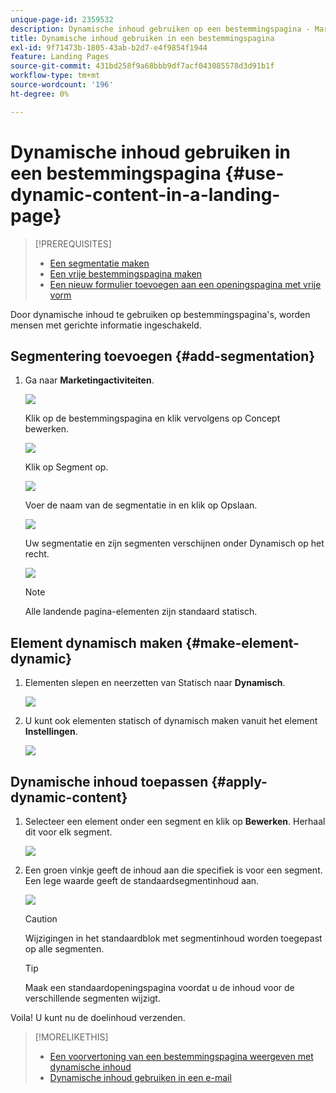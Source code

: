 ```yaml
---
unique-page-id: 2359532
description: Dynamische inhoud gebruiken op een bestemmingspagina - Marketo Docs - Productdocumentatie
title: Dynamische inhoud gebruiken in een bestemmingspagina
exl-id: 9f71473b-1805-43ab-b2d7-e4f9854f1944
feature: Landing Pages
source-git-commit: 431bd258f9a68bbb9df7acf043085578d3d91b1f
workflow-type: tm+mt
source-wordcount: '196'
ht-degree: 0%

---
```


# Dynamische inhoud gebruiken in een bestemmingspagina {#use-dynamic-content-in-a-landing-page}

>[!PREREQUISITES]
>
>* [Een segmentatie maken](/help/marketo/product-docs/personalization/segmentation-and-snippets/segmentation/create-a-segmentation.md)
>* [Een vrije bestemmingspagina maken](/help/marketo/product-docs/demand-generation/landing-pages/free-form-landing-pages/create-a-free-form-landing-page.md)
>* [Een nieuw formulier toevoegen aan een openingspagina met vrije vorm](/help/marketo/product-docs/demand-generation/landing-pages/free-form-landing-pages/add-a-new-form-to-a-free-form-landing-page.md)

Door dynamische inhoud te gebruiken op bestemmingspagina&#39;s, worden mensen met gerichte informatie ingeschakeld.

## Segmentering toevoegen {#add-segmentation}

1. Ga naar **Marketingactiviteiten**.

   ![](assets/login-marketing-activities.png)

   Klik op de bestemmingspagina en klik vervolgens op Concept bewerken.

   ![](assets/landingpageeditdraft.jpg)

   Klik op Segment op.

   ![](assets/image2015-5-21-12-3a31-3a20.png)

   Voer de naam van de segmentatie in en klik op Opslaan.

   ![](assets/image2014-9-16-14-3a50-3a5.png)

   Uw segmentatie en zijn segmenten verschijnen onder Dynamisch op het recht.

   ![](assets/image2015-5-21-12-3a36-3a40.png)

   >[!NOTE]
   >
   >Alle landende pagina-elementen zijn standaard statisch.

## Element dynamisch maken {#make-element-dynamic}

1. Elementen slepen en neerzetten van Statisch naar **Dynamisch**.

   ![](assets/image2014-9-16-14-3a50-3a27.png)

1. U kunt ook elementen statisch of dynamisch maken vanuit het element **Instellingen**.

   ![](assets/image2015-5-21-12-3a39-3a41.png)

## Dynamische inhoud toepassen {#apply-dynamic-content}

1. Selecteer een element onder een segment en klik op **Bewerken**. Herhaal dit voor elk segment.

   ![](assets/image2015-5-21-12-3a42-3a11.png)

1. Een groen vinkje geeft de inhoud aan die specifiek is voor een segment. Een lege waarde geeft de standaardsegmentinhoud aan.

   ![](assets/image2015-5-21-12-3a44-3a24.png)

   >[!CAUTION]
   >
   >Wijzigingen in het standaardblok met segmentinhoud worden toegepast op alle segmenten.

   >[!TIP]
   >
   >Maak een standaardopeningspagina voordat u de inhoud voor de verschillende segmenten wijzigt.

Voila! U kunt nu de doelinhoud verzenden.

>[!MORELIKETHIS]
>
>* [Een voorvertoning van een bestemmingspagina weergeven met dynamische inhoud](/help/marketo/product-docs/demand-generation/landing-pages/landing-page-actions/preview-a-landing-page-with-dynamic-content.md)
>* [Dynamische inhoud gebruiken in een e-mail](/help/marketo/product-docs/email-marketing/general/functions-in-the-editor/using-dynamic-content-in-an-email.md)
